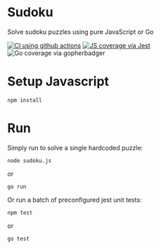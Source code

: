 # Sudoku
Solve sudoku puzzles using pure JavaScript or Go

[![CI using github actions](https://github.com/johnsibly/sudoku/workflows/Run%20tests%20against%20Sudoku%20puzzle%20solver/badge.svg)](https://github.com/johnsibly/sudoku/actions?query=workflow%3A%22Run+tests+against+Sudoku+puzzle+solver%22)
[![JS coverage via Jest](https://file-cache-sibly.s3.eu-west-2.amazonaws.com/suduko-statement-coverage.svg)](https://file-cache-sibly.s3.eu-west-2.amazonaws.com/suduko-statement-coverage.svg)
![Go coverage via gopherbadger](https://file-cache-sibly.s3.eu-west-2.amazonaws.com/suduko_coverage.png)

# Setup Javascript
```
npm install
```

# Run
Simply run to solve a single hardcoded puzzle:
```
node sudoku.js
```
or
```
go run
```

Or run a batch of preconfigured jest unit tests:
```
npm test
```
or
```
go test
```

